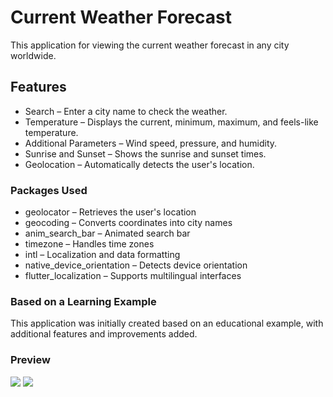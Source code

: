 # Current Weather Forecast

This application for viewing the current weather forecast in any city worldwide.

## Features

- Search – Enter a city name to check the weather.  
- Temperature – Displays the current, minimum, maximum, and feels-like temperature.  
- Additional Parameters – Wind speed, pressure, and humidity.  
- Sunrise and Sunset – Shows the sunrise and sunset times.  
- Geolocation – Automatically detects the user's location.

### Packages Used
    
- geolocator – Retrieves the user's location  
- geocoding – Converts coordinates into city names  
- anim_search_bar – Animated search bar  
- timezone – Handles time zones  
- intl – Localization and data formatting  
- native_device_orientation – Detects device orientation  
- flutter_localization – Supports multilingual interfaces  

### Based on a Learning Example  

This application was initially created based on an educational example, with additional features and improvements added.  

### Preview  

<p align="start">
  <img src="screen1.jpg" />
  <img src="screen2.jpg" />
</p>

